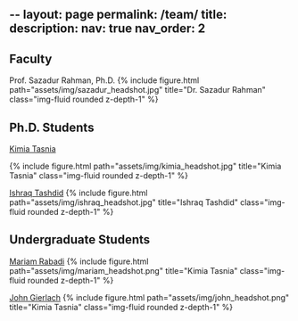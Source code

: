 --
layout: page
permalink: /team/
title:
description:
nav: true
nav_order: 2
---
## Faculty
Prof. Sazadur Rahman, Ph.D.
{% include figure.html path="assets/img/sazadur_headshot.jpg" title="Dr. Sazadur Rahman" class="img-fluid rounded z-depth-1" %}

## Ph.D. Students

<a href='https://www.linkedin.com/in/kimia-tasnia-753b911a3/'>Kimia Tasnia</a>

{% include figure.html path="assets/img/kimia_headshot.jpg" title="Kimia Tasnia" class="img-fluid rounded z-depth-1" %}

<a href='https://www.linkedin.com/in/ishraq-tashdid-7051b8194/'>Ishraq Tashdid</a>
{% include figure.html path="assets/img/ishraq_headshot.jpg" title="Ishraq Tashdid" class="img-fluid rounded z-depth-1" %}

## Undergraduate Students

<a href='https://www.linkedin.com/in/mariam-rabadi-b2056821b/'>Mariam Rabadi</a>
{% include figure.html path="assets/img/mariam_headshot.png" title="Kimia Tasnia" class="img-fluid rounded z-depth-1" %}

<a href='https://www.linkedin.com/in/john-gierlach/'>John Gierlach</a>
{% include figure.html path="assets/img/john_headshot.png" title="Kimia Tasnia" class="img-fluid rounded z-depth-1" %}
